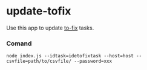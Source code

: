 # update-tofix

Use this app to update [to-fix](http://osmlab.github.io/to-fix/) tasks.

### Comand

```
node index.js --idtask=idetofixtask --host=host --csvfile=path/to/csvfile/ --password=xxx
```
